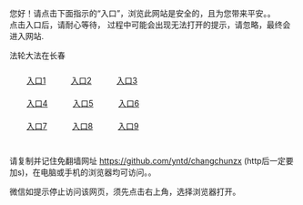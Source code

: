 您好！请点击下面指示的“入口”，浏览此网站是安全的，且为您带来平安。。 <br/>
点击入口后，请耐心等待， 过程中可能会出现无法打开的提示，请忽略，最终会进入网站. </br>

法轮大法在长春<br/>
<div style="padding:10px"><a style="margin:20px" target="_blank" href="https://d32e5cjgyifcdr.cloudfront.net/2Qpsp?vlwjy" id="ccLink1" rel="nofollow">入口1</a> <a target="_blank" style="margin:20px" href="https://d1pfg7cmmydwxq.cloudfront.net/2Qpsp?twedqgh" id="ccLink2" rel="nofollow">入口2</a> <a style="margin:20px" target="_blank" href="https://d235zx6hv2qnbq.cloudfront.net/2Qpsp?yfqyyfrx" id="ccLink3" rel="nofollow">入口3</a></div>

<div style="padding:10px" ><a style="margin:20px" target="_blank" href="https://d32e5cjgyifcdr.cloudfront.net/2Qpsp?vlwjy" id="ccLink4" rel="nofollow">入口4</a> <a style="margin:20px" href="https://d1pfg7cmmydwxq.cloudfront.net/2Qpsp?twedqgh" target="_blank" id="ccLink5" rel="nofollow">入口5</a> <a style="margin:20px" href="https://d235zx6hv2qnbq.cloudfront.net/2Qpsp?yfqyyfrx" target="_blank" id="ccLink6" rel="nofollow">入口6</a></div>

<div style="padding:10px"><a style="margin:20px" target="_blank" href="https://d32e5cjgyifcdr.cloudfront.net/2Qpsp?vlwjy" id="ccLink7" rel="nofollow">入口7</a> <a style="margin:20px" href="https://d1pfg7cmmydwxq.cloudfront.net/2Qpsp?twedqgh" target="_blank" id="ccLink8" rel="nofollow">入口8</a> <a style="margin:20px" target="_blank" href="https://d235zx6hv2qnbq.cloudfront.net/2Qpsp?yfqyyfrx" id="ccLink9" rel="nofollow">入口9</a></div>

<br/>



请复制并记住免翻墙网址 https://github.com/yntd/changchunzx (http后一定要加s)，在电脑或手机的浏览器均可访问。。<br/>

微信如提示停止访问该网页，须先点击右上角，选择浏览器打开。

